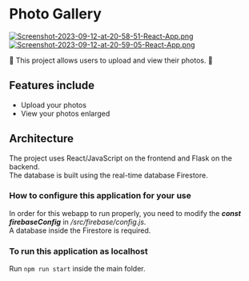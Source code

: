 # Photo Gallery

[![Screenshot-2023-09-12-at-20-58-51-React-App.png](https://i.postimg.cc/9Qjtwp4g/Screenshot-2023-09-12-at-20-58-51-React-App.png)](https://postimg.cc/0bcJL707)
[![Screenshot-2023-09-12-at-20-59-05-React-App.png](https://i.postimg.cc/sxh7vQ3R/Screenshot-2023-09-12-at-20-59-05-React-App.png)](https://postimg.cc/q6pzF7tm)

🎉 This project allows users to upload and view their photos. 🎉

## Features include

- Upload your photos
- View your photos enlarged

## Architecture

The project uses React/JavaScript on the frontend and Flask on the backend.  
The database is built using the real-time database Firestore.

### How to configure this application for your use
In order for this webapp to run properly, you need to modify the <em><strong>const firebaseConfig</strong></em> in <em>/src/firebase/config.js</em>.  
A database inside the Firestore is required.

### To run this application as localhost
Run `npm run start` inside the main folder.

